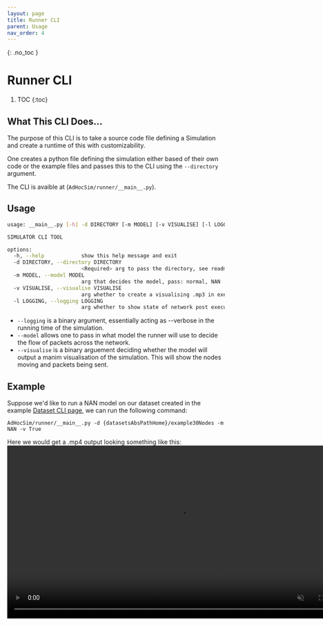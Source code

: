 ```yaml
---
layout: page
title: Runner CLI
parent: Usage
nav_order: 4
---
```

{: .no_toc }
# Runner CLI
1. TOC
{:toc}
## What This CLI Does...
The purpose of this CLI is to take a source code file defining a Simulation and create a runtime of this with customizability. 

One creates a python file defining the simulation either based of their own code or the example files and passes this to the CLI using the `--directory` argument. 

The CLI is avaible at (`AdHocSim/runner/__main__.py`).
## Usage
```bash
usage: __main__.py [-h] -d DIRECTORY [-m MODEL] [-v VISUALISE] [-l LOGGING]

SIMULATOR CLI TOOL

options:
  -h, --help            show this help message and exit
  -d DIRECTORY, --directory DIRECTORY
                        <Required> arg to pass the directory, see readme
  -m MODEL, --model MODEL
                        arg that decides the model, pass: normal, NAN
  -v VISUALISE, --visualise VISUALISE
                        arg whether to create a visualising .mp3 in exec path
  -l LOGGING, --logging LOGGING
                        arg whether to show state of network post execution in stdout
```
- `--logging` is a binary argument, essentially acting as --verbose in the running time of the simulation. 
- `--model` allows one to pass in what model the runner will use to decide the flow of packets across the network.
- `--visualise` is a binary arguement deciding whether the model will output a manim visualisation of the simulation. This will show the nodes moving and packets being sent.

## Example
Suppose we'd like to run a NAN model on our dataset created in the example [Dataset CLI page]({{site.baseurl}}/docs/usage/datasetMaker.html#example-usage), we can run the following command:
```
AdHocSim/runner/__main__.py -d {datasetsAbsPathHome}/example30Nodes -m NAN -v True
```
Here we would get a .mp4 output looking something like this:
<video width="800" muted autoplay controls>
    <source src="{{site.baseurl}}/assets/exampleRunthrough.mp4" type="video/mp4">
</video>
